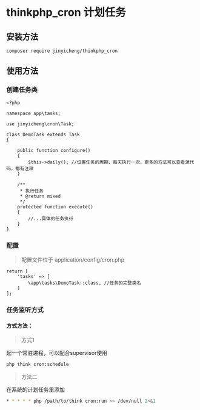 # thinkphp_cron 计划任务

## 安装方法
```
composer require jinyicheng/thinkphp_cron
```

## 使用方法

### 创建任务类

```
<?php

namespace app\tasks;

use jinyicheng\cron\Task;

class DemoTask extends Task
{

    public function configure()
    {
        $this->daily(); //设置任务的周期，每天执行一次，更多的方法可以查看源代码，都有注释
    }

    /**
     * 执行任务
     * @return mixed
     */
    protected function execute()
    {
        //...具体的任务执行
    }
}

```

### 配置
> 配置文件位于 application/config/cron.php

```
return [
    'tasks' => [
        \app\tasks\DemoTask::class, //任务的完整类名
    ]
];
```

### 任务监听方式

#### 方式方法：

> 方式1

起一个常驻进程，可以配合supervisor使用
```bash
php think cron:schedule
```

> 方法二

在系统的计划任务里添加
```bash
* * * * * php /path/to/think cron:run >> /dev/null 2>&1
```